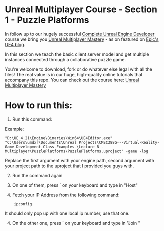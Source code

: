 # Unreal Multiplayer Course - Section 1 - Puzzle Platforms

In follow up to our hugely successful [Complete Unreal Engine Developer](http://gdev.tv/urcgithub) course we bring you [Unreal Multiplayer Mastery](http://gdev.tv/uemgithub) - as on featured on [Epic's UE4 blog](https://www.unrealengine.com/en-US/blog/getting-started-with-unreal-multiplayer-in-cpp).

In this section we teach the basic client server model and get multiple instances connected through a collaborative puzzle game.

You're welcome to download, fork or do whatever else legal with all the files! The real value is in our huge, high-quality online tutorials that accompany this repo. You can check out the course here: [Unreal Multiplayer Mastery](http://gdev.tv/uemgithub)


# How to run this:

1) Run this command:

Example:
```
"D:\UE_4.21\Engine\Binaries\Win64\UE4Editor.exe" "C:\Users\umdxr\Documents\Unreal Projects\CMSC388G---Virtual-Reality-Game-Development-Class-Examples-\Lecture 8 - Multiplayer\PuzzlePlatforms\PuzzlePlatforms.uproject" -game -log
```

Replace the first argument with your engine path, second argument with your project path to the uproject that I provided you guys with.

2) Run the command again

3) On one of them, press ` on your keyboard and type in "Host"

4) Fetch your IP Address from the following command:

```
	ipconfig
```

It should only pop up with one local ip number, use that one.

4) On the other one, press ` on your keyboard and type in "Join <IP Address>"



